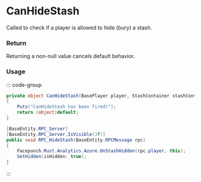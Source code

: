 # CanHideStash
<Badge type="info" text="Player"/>[<Badge type="danger" text="Carbon Compatible"/>](https://github.com/CarbonCommunity/Carbon)[<Badge type="warning" text="Oxide Compatible"/>](https://github.com/OxideMod/Oxide.Rust)
Called to check if a player is allowed to hide (bury) a stash.

### Return
Returning a non-null value cancels default behavior.

### Usage
::: code-group
```csharp [Example]
private object CanHideStash(BasePlayer player, StashContainer stashContainer)
{
	Puts("CanHideStash has been fired!");
	return (object)default;
}
```
```csharp [Source — Assembly-CSharp @ StashContainer]
[BaseEntity.RPC_Server]
[BaseEntity.RPC_Server.IsVisible(3f)]
public void RPC_HideStash(BaseEntity.RPCMessage rpc)
{
	Facepunch.Rust.Analytics.Azure.OnStashHidden(rpc.player, this);
	SetHidden(isHidden: true);
}

```
:::
